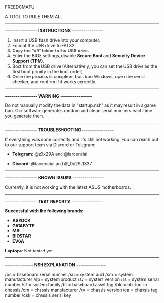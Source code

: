 FREEDOMAFU

A TOOL TO RULE THEM ALL                                                                                                  
                                                                                                                                                                                                         
--------------------------------------------------
**---------------- INSTRUCTIONS ----------------**

1. Insert a USB flash drive into your computer.
2. Format the USB drive to FAT32.
3. Copy the "efi" folder to the USB drive.
4. Enter the BIOS settings, disable **Secure Boot** and **Security Device Support (TPM)**.
5. Boot from the USB drive (Alternatively, you can set the USB drive as the first boot priority in the boot order).
6. Once the process is complete, boot into Windows, open the serial checker, and confirm if it works correctly.

-----------------------------------------------------
**----------------     WARNING     ----------------**

Do not manually modify the data in "startup.nsh" as it may result in a game ban. Our software generates random and clean serial numbers each time you generate them.

-----------------------------------------------------
**---------------- TROUBLESHOOTING ----------------**

If everything was done correctly and it's still not working, you can reach out to our support team via Discord or Telegram:

- **Telegram**: @z0x29A and @larcencial

- **Discord**: @larcencial and @_0x29a1337

--------------------------------------------------
**---------------- KNOWN ISSUES ----------------**

Currently, it is not working with the latest ASUS motherboards.

--------------------------------------------------
**---------------- TEST REPORTS ----------------**

**Successful with the following brands:**
- **ASROCK**
- **GIGABYTE**
- **MSI**
- **BIOSTAR**
- **EVGA**

**Laptops**: Not tested yet.

--------------------------------------------------
**-------------- NSH EXPLANATION ---------------**

/bs = baseboard serial number
/su = system uuid
/sm = system manufacturer
/sp = system product
/sv = system version
/ss = system serial number
/sf = system family
/bt = baseboard asset tag
/blc = bb. loc. in chassis
/cm = chassis manufacturer
/cv = chassis version
/ca = chassis tag number
/csk = chassis serial key
